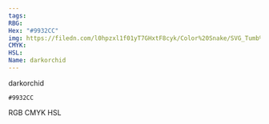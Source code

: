 ```yaml
---
tags:
RBG:
Hex: "#9932CC"
img: https://filedn.com/l0hpzxl1f01yT7GHxtF8cyk/Color%20Snake/SVG_Tumb%20Mass%20No%20Name/#9932CC.svg
CMYK:
HSL:
Name: darkorchid
---
```

darkorchid
```palette
#9932CC
```
RGB
CMYK
HSL